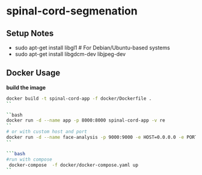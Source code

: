# spinal-cord-segmenation


## Setup Notes

- sudo apt-get install libgl1  # For Debian/Ubuntu-based systems  
- sudo apt-get install libgdcm-dev libjpeg-dev

## Docker Usage

**build the image**

```bash
docker build -t spinal-cord-app -f docker/Dockerfile .  
``

``bash
docker run -d --name app -p 8000:8000 spinal-cord-app -v re
``  
# or with custom host and port
docker run -d --name face-analysis -p 9000:9000 -e HOST=0.0.0.0 -e PORT=9000 face-analysis-app
``

```bash
#run with compose
 docker-compose  -f docker/docker-compose.yaml up
``
